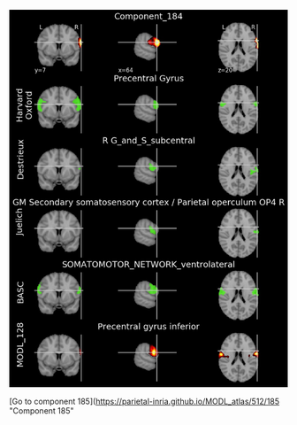 


![184](preliminary/184.jpg "Component 184")

[Go to component 185](https://parietal-inria.github.io/MODL_atlas/512/185 "Component 185"
